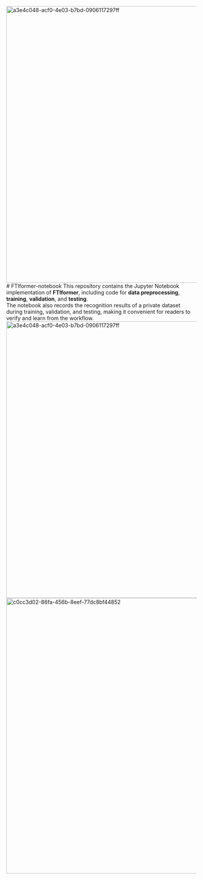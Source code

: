 <img width="927" height="732" alt="a3e4c048-acf0-4e03-b7bd-0906117297ff" src="https://github.com/user-attachments/assets/e67b924c-adf4-4cdf-97fa-fb9b7d55220f" /># FTIformer-notebook
This repository contains the Jupyter Notebook implementation of **FTIformer**, including code for **data preprocessing**, **training**, **validation**, and **testing**.  
The notebook also records the recognition results of a private dataset during training, validation, and testing, making it convenient for readers to verify and learn from the workflow.
<img width="927" height="732" alt="a3e4c048-acf0-4e03-b7bd-0906117297ff" src="https://github.com/user-attachments/assets/59062e97-4da0-4097-9066-d0544752b7ab" />
<img width="933" height="729" alt="c0cc3d02-86fa-456b-8eef-77dc8bf44852" src="https://github.com/user-attachments/assets/6ffcfd83-0750-4052-8102-99238fb8cfaf" />
